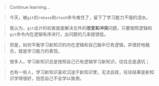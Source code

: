 > Continue learning...

> 今天，被`git`的`rebase`和`stash`命令难住了，留下了学习能力不强的泪水。

> 我认为，`git`设计的初衷就是解决文件的**改变和冲突**问题，只要按照逻辑和`git`命令内在逻辑有序进行，出问题的几率就很低。

> 但是，如何平衡学习新知识的内在逻辑和自己脑中已有逻辑，并很好地融合，就是学习能力的表现。

> 很多人，学习新知识总是按照自己已有逻辑学习新知识，往往总是遇坑；

> 也有一些人，学习新知识喜欢沉迷于新知识里，无法自拔，往往结果是新知识学得很好，抱怨自己不会学以致用。

